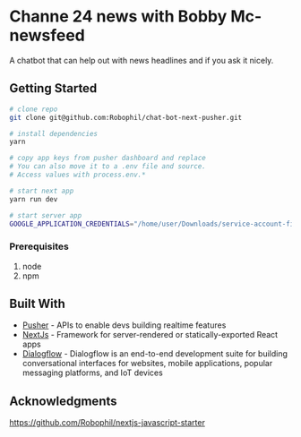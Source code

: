 # Channe 24 news with Bobby Mc-newsfeed

A chatbot that can help out with news headlines and if you ask it nicely.

## Getting Started

```bash
# clone repo
git clone git@github.com:Robophil/chat-bot-next-pusher.git

# install dependencies
yarn

# copy app keys from pusher dashboard and replace
# You can also move it to a .env file and source.
# Access values with process.env.*

# start next app
yarn run dev

# start server app
GOOGLE_APPLICATION_CREDENTIALS="/home/user/Downloads/service-account-file.json" node server.js
```

### Prerequisites

1. node
2. npm

## Built With

* [Pusher](https://pusher.com/) - APIs to enable devs building realtime features
* [NextJs](https://github.com/zeit/next.js/) - Framework for server-rendered or statically-exported React apps
* [Dialogflow](https://dialogflow.com/) - Dialogflow is an end-to-end development suite for building conversational interfaces for websites, mobile applications, popular messaging platforms, and IoT devices

## Acknowledgments
https://github.com/Robophil/nextjs-javascript-starter
